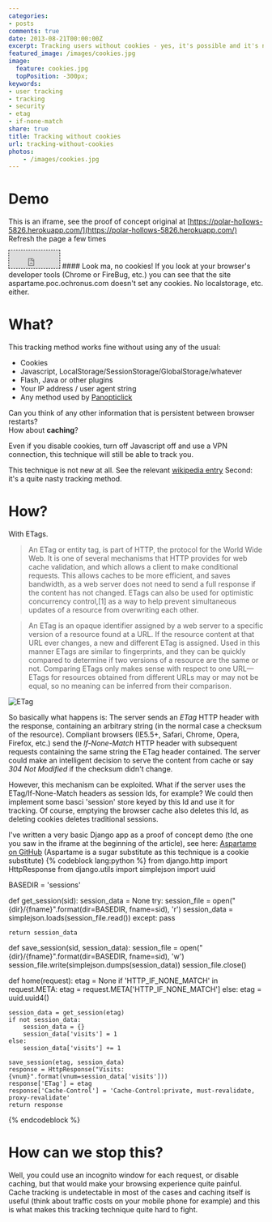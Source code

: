```yaml
---
categories:
- posts
comments: true
date: 2013-08-21T00:00:00Z
excerpt: Tracking users without cookies - yes, it's possible and it's nasty.
featured_image: /images/cookies.jpg
image:
  feature: cookies.jpg
  topPosition: -300px;
keywords:
- user tracking
- tracking
- security
- etag
- if-none-match
share: true
title: Tracking without cookies
url: tracking-without-cookies
photos:
    - /images/cookies.jpg
---
```


# Demo
This is an iframe, see the proof of concept original at [https://polar-hollows-5826.herokuapp.com/](https://polar-hollows-5826.herokuapp.com/)  
Refresh the page a few times  
<iframe style="border: 1px dashed black;" border="1" height="35" width="100" scrolling="no" src="https://polar-hollows-5826.herokuapp.com/"></iframe>  
#### Look ma, no cookies!  
If you look at your browser's developer tools (Chrome or FireBug, etc.) you can see that the site aspartame.poc.ochronus.com doesn't set any cookies.
No localstorage, etc. either.



# What?
This tracking method works fine without using any of the usual:  

* Cookies
* Javascript, LocalStorage/SessionStorage/GlobalStorage/whatever
* Flash, Java or other plugins
* Your IP address / user agent string
* Any method used by [Panopticlick](https://panopticlick.eff.org/)

Can you think of any other information that is persistent between browser restarts?  
How about **caching**?

Even if you disable cookies, turn off Javascript off and use a VPN connection, this technique will still be able to track you.

This technique is not new at all. See the relevant [wikipedia entry](http://en.wikipedia.org/wiki/HTTP_ETag#Tracking_using_ETags)
Second: it's a quite nasty tracking method. 

# How?
With ETags. 

<blockquote class="well">
    An ETag or entity tag, is part of HTTP, the protocol for the World Wide Web. It is one of several mechanisms that HTTP provides for web cache validation, and which allows a client to make conditional requests. This allows caches to be more efficient, and saves bandwidth, as a web server does not need to send a full response if the content has not changed. ETags can also be used for optimistic concurrency control,[1] as a way to help prevent simultaneous updates of a resource from overwriting each other.
</blockquote>

<blockquote class="well">   
An ETag is an opaque identifier assigned by a web server to a specific version of a resource found at a URL. If the resource content at that URL ever changes, a new and different ETag is assigned. Used in this manner ETags are similar to fingerprints, and they can be quickly compared to determine if two versions of a resource are the same or not. Comparing ETags only makes sense with respect to one URL—ETags for resources obtained from different URLs may or may not be equal, so no meaning can be inferred from their comparison.
</blockquote>

![ETag](/images/etag.png "ETag")

So basically what happens is: The server sends an _ETag_ HTTP header with the response, containing an arbitrary string (in the normal case a checksum of the resource). Compliant browsers (IE5.5+, Safari, Chrome, Opera, Firefox, etc.) send the _If-None-Match_ HTTP header with subsequent requests containing the same string the ETag header contained. The server could make an intelligent decision to serve the content from cache or say _304 Not Modified_ if the checksum didn't change.

However, this mechanism can be exploited. What if the server uses the ETag/If-None-Match headers as session Ids, for example? We could then implement some basci 'session' store keyed by this Id and use it for tracking. Of course, emptying the browser cache also deletes this Id, as deleting cookies deletes traditional sessions.

I've written a very basic Django app as a proof of concept demo (the one you saw in the iframe at the beginning of the article), see here: [Aspartame on GitHub](https://github.com/ochronus/poc-aspartame/) (Aspartame is a sugar substitute as this technique is a cookie substitute)
{% codeblock lang:python %}
from django.http import HttpResponse
from django.utils import simplejson
import uuid

BASEDIR = 'sessions'

def get_session(sid):
    session_data = None
    try:
        session_file = open("{dir}/{fname}".format(dir=BASEDIR, fname=sid), 'r')
        session_data = simplejson.loads(session_file.read())
    except:
        pass

    return session_data

def save_session(sid, session_data):
    session_file = open("{dir}/{fname}".format(dir=BASEDIR, fname=sid), 'w')
    session_file.write(simplejson.dumps(session_data))
    session_file.close()


def home(request):
    etag = None
    if 'HTTP_IF_NONE_MATCH' in request.META:
        etag = request.META['HTTP_IF_NONE_MATCH']
    else:
        etag = uuid.uuid4()

    session_data = get_session(etag)
    if not session_data:
        session_data = {}
        session_data['visits'] = 1
    else:
        session_data['visits'] += 1

    save_session(etag, session_data)
    response = HttpResponse("Visits: {vnum}".format(vnum=session_data['visits']))
    response['ETag'] = etag
    response['Cache-Control'] = 'Cache-Control:private, must-revalidate, proxy-revalidate'
    return response
{% endcodeblock %}


# How can we stop this?
Well, you could use an incognito window for each request, or disable caching, but that would make your browsing experience quite painful. Cache tracking is undetectable in most of the cases and caching itself is useful (think about traffic costs on your mobile phone for example) and this is what makes this tracking technique quite hard to fight. 

